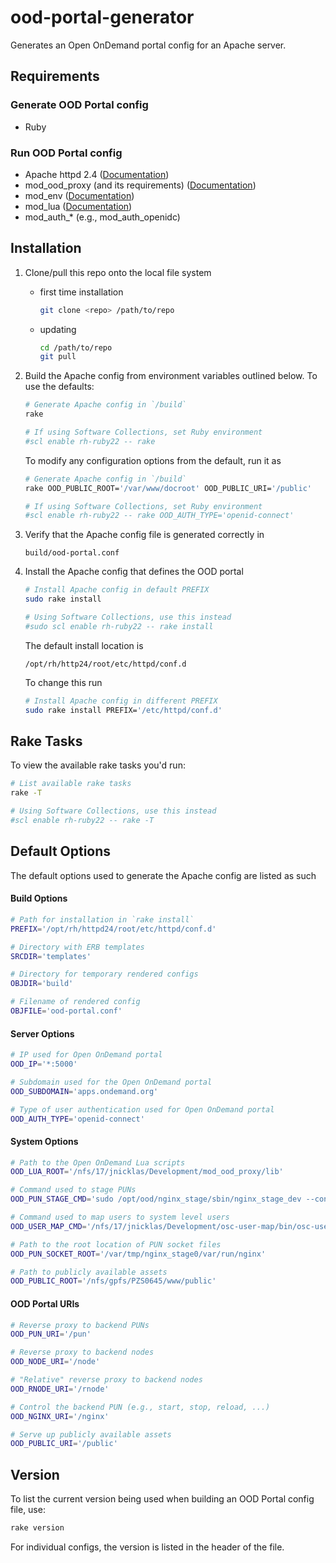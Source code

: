 # ood-portal-generator

Generates an Open OnDemand portal config for an Apache server.

## Requirements

### Generate OOD Portal config

- Ruby

### Run OOD Portal config

- Apache httpd 2.4 ([Documentation](https://httpd.apache.org/docs/2.4/))
- mod_ood_proxy (and its requirements) ([Documentation](https://code.osu.edu/open-ondemand/mod_ood_proxy))
- mod_env ([Documentation](https://httpd.apache.org/docs/2.4/mod/mod_env.html))
- mod_lua ([Documentation](https://httpd.apache.org/docs/2.4/mod/mod_lua.html))
- mod_auth_* (e.g., mod_auth_openidc)

## Installation

1.  Clone/pull this repo onto the local file system
    - first time installation

        ```bash
        git clone <repo> /path/to/repo
        ```
    - updating

        ```bash
        cd /path/to/repo
        git pull
        ```

2.  Build the Apache config from environment variables outlined below. To use
    the defaults:

    ```bash
    # Generate Apache config in `/build`
    rake

    # If using Software Collections, set Ruby environment
    #scl enable rh-ruby22 -- rake
    ```

    To modify any configuration options from the default, run it as

    ```bash
    # Generate Apache config in `/build`
    rake OOD_PUBLIC_ROOT='/var/www/docroot' OOD_PUBLIC_URI='/public'

    # If using Software Collections, set Ruby environment
    #scl enable rh-ruby22 -- rake OOD_AUTH_TYPE='openid-connect'
    ```

3.  Verify that the Apache config file is generated correctly in

    ```
    build/ood-portal.conf
    ```

4.  Install the Apache config that defines the OOD portal

    ```bash
    # Install Apache config in default PREFIX
    sudo rake install

    # Using Software Collections, use this instead
    #sudo scl enable rh-ruby22 -- rake install
    ```

    The default install location is

    ```
    /opt/rh/http24/root/etc/httpd/conf.d
    ```

    To change this run


    ```bash
    # Install Apache config in different PREFIX
    sudo rake install PREFIX='/etc/httpd/conf.d'
    ```

## Rake Tasks

To view the available rake tasks you'd run:

```bash
# List available rake tasks
rake -T

# Using Software Collections, use this instead
#scl enable rh-ruby22 -- rake -T
```

## Default Options

The default options used to generate the Apache config are listed as such

#### Build Options

```bash
# Path for installation in `rake install`
PREFIX='/opt/rh/httpd24/root/etc/httpd/conf.d'

# Directory with ERB templates
SRCDIR='templates'

# Directory for temporary rendered configs
OBJDIR='build'

# Filename of rendered config
OBJFILE='ood-portal.conf'
```

#### Server Options

```bash
# IP used for Open OnDemand portal
OOD_IP='*:5000'

# Subdomain used for the Open OnDemand portal
OOD_SUBDOMAIN='apps.ondemand.org'

# Type of user authentication used for Open OnDemand portal
OOD_AUTH_TYPE='openid-connect'
```

#### System Options

```bash
# Path to the Open OnDemand Lua scripts
OOD_LUA_ROOT='/nfs/17/jnicklas/Development/mod_ood_proxy/lib'

# Command used to stage PUNs
OOD_PUN_STAGE_CMD='sudo /opt/ood/nginx_stage/sbin/nginx_stage_dev --config /nfs/17/jnicklas/Development/nginx_stage/config.yml --'

# Command used to map users to system level users
OOD_USER_MAP_CMD='/nfs/17/jnicklas/Development/osc-user-map/bin/osc-user-map'

# Path to the root location of PUN socket files
OOD_PUN_SOCKET_ROOT='/var/tmp/nginx_stage0/var/run/nginx'

# Path to publicly available assets
OOD_PUBLIC_ROOT='/nfs/gpfs/PZS0645/www/public'
```

#### OOD Portal URIs

```bash
# Reverse proxy to backend PUNs
OOD_PUN_URI='/pun'

# Reverse proxy to backend nodes
OOD_NODE_URI='/node'

# "Relative" reverse proxy to backend nodes
OOD_RNODE_URI='/rnode'

# Control the backend PUN (e.g., start, stop, reload, ...)
OOD_NGINX_URI='/nginx'

# Serve up publicly available assets
OOD_PUBLIC_URI='/public'
```

## Version

To list the current version being used when building an OOD Portal config file,
use:

```bash
rake version
```

For individual configs, the version is listed in the header of the file.

